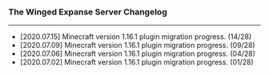 ### The Winged Expanse Server Changelog
---
* [2020.07.15] Minecraft version 1.16.1 plugin migration progress. (14/28)
* [2020.07.09] Minecraft version 1.16.1 plugin migration progress. (09/28)
* [2020.07.06] Minecraft version 1.16.1 plugin migration progress. (04/28)
* [2020.07.02] Minecraft version 1.16.1 plugin migration progress. (01/28)
